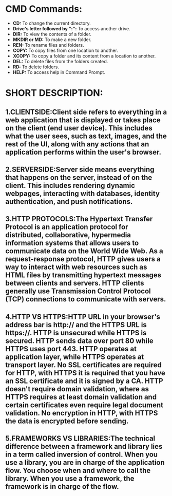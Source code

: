 # CMD Commands:

* **CD:** To change the current directory.
* **Drive's letter followed by ":":** To access another drive.
* **DIR:** To view the contents of a folder. 
* **MKDIR or MD:** To make a new folder.
* **REN:** To rename files and folders.
* **COPY:** To copy files from one location to another.
* **XCOPY:** To copy a folder and its content from a location to another.
* **DEL:** To delete files from the folders created.
* **RD:** To delete folders.
* **HELP:** To access help in Command Prompt.

# SHORT DESCRIPTION:

## 1.CLIENTSIDE:Client side refers to everything in a web application that is displayed or takes place on the client (end user device). This includes what the user sees, such as text, images, and the rest of the UI, along with any actions that an application performs within the user's browser.

## 2.SERVERSIDE:Server side means everything that happens on the server, instead of on the client. This includes rendering dynamic webpages, interacting with databases, identity authentication, and push notifications.

## 3.HTTP PROTOCOLS:The Hypertext Transfer Protocol is an application protocol for distributed, collaborative, hypermedia information systems that allows users to communicate data on the World Wide Web. As a request-response protocol, HTTP gives users a way to interact with web resources such as HTML files by transmitting hypertext messages between clients and servers. HTTP clients generally use Transmission Control Protocol (TCP) connections to communicate with servers.

## 4.HTTP VS HTTPS:HTTP URL in your browser's address bar is http:// and the HTTPS URL is https://. HTTP is unsecured while HTTPS is secured. HTTP sends data over port 80 while HTTPS uses port 443. HTTP operates at application layer, while HTTPS operates at transport layer. No SSL certificates are required for HTTP, with HTTPS it is required that you have an SSL certificate and it is signed by a CA. HTTP doesn't require domain validation, where as HTTPS requires at least domain validation and certain certificates even require legal document validation. No encryption in HTTP, with HTTPS the data is encrypted before sending.

## 5.FRAMEWORKS VS LIBRARIES:The technical difference between a framework and library lies in a term called inversion of control. When you use a library, you are in charge of the application flow. You choose when and where to call the library. When you use a framework, the framework is in charge of the flow.